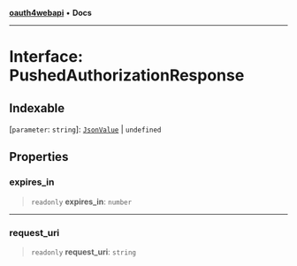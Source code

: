 [**oauth4webapi**](../README.md) • **Docs**

***

# Interface: PushedAuthorizationResponse

## Indexable

 \[`parameter`: `string`\]: [`JsonValue`](../type-aliases/JsonValue.md) \| `undefined`

## Properties

### expires\_in

> `readonly` **expires\_in**: `number`

***

### request\_uri

> `readonly` **request\_uri**: `string`
